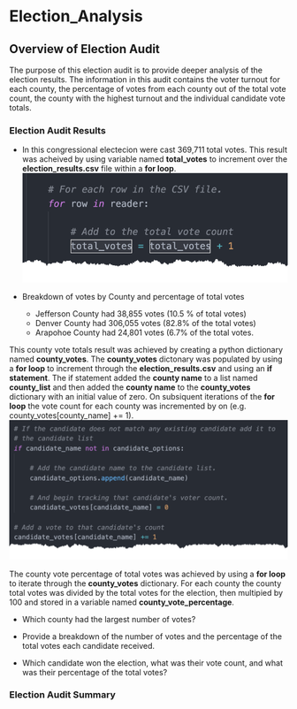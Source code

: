 # Election_Analysis
## Overview of Election Audit
The purpose of this election audit is to provide deeper analysis of the election results. The information in this audit contains the voter turnout for each county, the percentage of votes from each county out of the total vote count, the county with the highest turnout and the individual candidate vote totals. 

### Election Audit Results

* In this congressional electecion were cast 369,711 total votes.
This result was acheived by using variable named **total_votes** to increment over the **election_results.csv** file within a **for loop**.
![image_name](https://github.com/jh2010/Election_Analysis/blob/master/images/total_votes.png)


* Breakdown of votes by County and percentage of total votes
  * Jefferson County had 38,855 votes (10.5 % of total votes)
  * Denver County had 306,055 votes (82.8% of the total votes)
  * Arapohoe County had 24,801 votes (6.7% of the total votes.

This county vote totals result was achieved by creating a python dictionary named **county_votes**.  The **county_votes** dictonary was populated by using a **for loop** to increment through the **election_results.csv** and using an **if statement**.  The if statement added the **county name** to a list named **county_list** and then added the **county name** to the **county_votes** dictionary with an initial value of zero. On subsiquent iterations of the **for loop** the vote count for each county was incremented by on (e.g. county_votes[county_name] += 1).
![image_name](https://github.com/jh2010/Election_Analysis/blob/master/images/votes_by_county_1.png)



The county vote percentage of total votes was achieved by using a **for loop** to iterate through the **county_votes** dictionary.  For each county the county total votes was divided by the total votes for the election, then multipied by 100 and stored in a variable named **county_vote_percentage**.



* Which county had the largest number of votes?


* Provide a breakdown of the number of votes and the percentage of the total votes each candidate received.


* Which candidate won the election, what was their vote count, and what was their percentage of the total votes?




### Election Audit Summary
